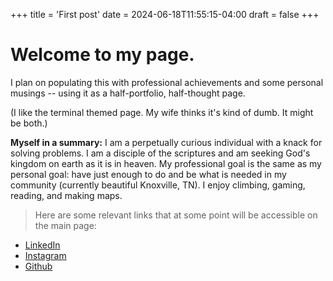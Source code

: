 +++
title = 'First post'
date = 2024-06-18T11:55:15-04:00
draft = false
+++

# Welcome to my page. 

I plan on populating this with professional achievements and some personal musings -- using it as a half-portfolio, half-thought page.

(I like the terminal themed page. My wife thinks it's kind of dumb. It might be both.)

**Myself in a summary:** I am a perpetually curious individual with a knack for solving problems. I am a disciple of the scriptures and am seeking God's kingdom on earth as it is in heaven. My professional goal is the same as my personal goal: have just enough to do and be what is needed in my community (currently beautiful Knoxville, TN). I enjoy climbing, gaming, reading, and making maps.

> Here are some relevant links that at some point will be accessible on the main page:
- [LinkedIn](https://www.linkedin.com/in/whitson-buck-/)
- [Instagram](https://www.instagram.com/whitson.buck/)
- [Github](https://github.com/whitson-buck)